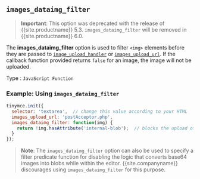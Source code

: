 ## `images_dataimg_filter`

> **Important**: This option was deprecated with the release of {{site.productname}} 5.3. `images_dataimg_filter` will be removed in {{site.productname}} 6.0.

The **images_dataimg_filter** option is used to filter `<img>` elements before they are passed to [`image_upload_handler`]({{site.baseurl}}/content/file-image-upload/#images_upload_handler) or [`images_upload_url`]({{site.baseurl}}/content/file-image-upload/#images_upload_url). If the callback function provided returns `false` for an image, the image will not be uploaded.

Type
: `JavaScript Function`

### Example: Using `images_dataimg_filter`

```js
tinymce.init({
  selector: 'textarea',  // change this value according to your HTML
  images_upload_url: 'postAcceptor.php',
  images_dataimg_filter: function(img) {
    return !img.hasAttribute('internal-blob');  // blocks the upload of <img> elements with the attribute "internal-blob".
  }
});
```

> **Note**: The `images_dataimg_filter` option can also be used to specify a filter predicate function for disabling the logic that converts base64 images into blobs while within the editor. {{site.companyname}} discourages using `images_dataimg_filter` for this purpose.